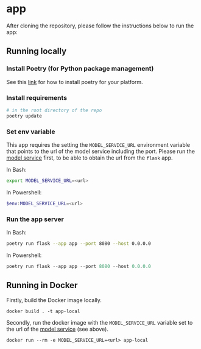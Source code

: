 # app

After cloning the repository, please follow the instructions below to run the app:

## Running locally
### Install Poetry (for Python package management)
See this [link](https://python-poetry.org/docs/#installation) for how to install poetry for your platform.

### Install requirements
```bash
# in the root directory of the repo
poetry update
```

### Set env variable
This app requires the setting the `MODEL_SERVICE_URL` environment variable that points to the url of the model service including the port. Please run the [model service](https://github.com/remla23-team06/model-service) first, to be able to obtain the url from the `flask` app.

In Bash:
```sh
export MODEL_SERVICE_URL=<url>
```

In Powershell:
```powershell
$env:MODEL_SERVICE_URL=<url>
```

### Run the app server
In Bash:
```sh
poetry run flask --app app --port 8080 --host 0.0.0.0
```

In Powershell:
```powershell
poetry run flask --app app --port 8080 --host 0.0.0.0
```

## Running in Docker
Firstly, build the Docker image locally.
```docker
docker build . -t app-local
```
Secondly, run the docker image with the `MODEL_SERVICE_URL` variable set to the url of the [model service](https://github.com/remla23-team06/model-service) (see above).
```docker
docker run --rm -e MODEL_SERVICE_URL=<url> app-local
```
